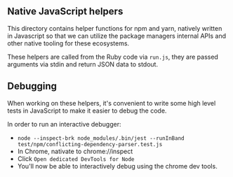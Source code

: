 Native JavaScript helpers
-------------------------

This directory contains helper functions for npm and yarn, natively written in
Javascript so that we can utilize the package managers internal APIs and other
native tooling for these ecosystems.

These helpers are called from the Ruby code via `run.js`, they are passed
arguments via stdin and return JSON data to stdout.

## Debugging

When working on these helpers, it's convenient to write some high level tests in
JavaScript to make it easier to debug the code.

In order to run an interactive debugger:

- `node --inspect-brk node_modules/.bin/jest --runInBand test/npm/conflicting-dependency-parser.test.js`
- In Chrome, nativate to chrome://inspect
- Click `Open dedicated DevTools for Node`
- You'll now be able to interactively debug using the chrome dev tools.
